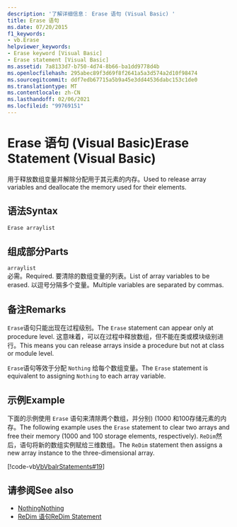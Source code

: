```yaml
---
description: '了解详细信息： Erase 语句 (Visual Basic) '
title: Erase 语句
ms.date: 07/20/2015
f1_keywords:
- vb.Erase
helpviewer_keywords:
- Erase keyword [Visual Basic]
- Erase statement [Visual Basic]
ms.assetid: 7a8133d7-b750-4d74-8b66-ba1dd9778d4b
ms.openlocfilehash: 295abec89f3d69f8f2641a5a3d574a2d10f98474
ms.sourcegitcommit: ddf7edb67715a5b9a45e3dd44536dabc153c1de0
ms.translationtype: MT
ms.contentlocale: zh-CN
ms.lasthandoff: 02/06/2021
ms.locfileid: "99769151"
---
```

# <a name="erase-statement-visual-basic"></a><span data-ttu-id="40c38-103">Erase 语句 (Visual Basic)</span><span class="sxs-lookup"><span data-stu-id="40c38-103">Erase Statement (Visual Basic)</span></span>

<span data-ttu-id="40c38-104">用于释放数组变量并解除分配用于其元素的内存。</span><span class="sxs-lookup"><span data-stu-id="40c38-104">Used to release array variables and deallocate the memory used for their elements.</span></span>  
  
## <a name="syntax"></a><span data-ttu-id="40c38-105">语法</span><span class="sxs-lookup"><span data-stu-id="40c38-105">Syntax</span></span>  
  
```vb  
Erase arraylist  
```  
  
## <a name="parts"></a><span data-ttu-id="40c38-106">组成部分</span><span class="sxs-lookup"><span data-stu-id="40c38-106">Parts</span></span>  

 `arraylist`  
 <span data-ttu-id="40c38-107">必需。</span><span class="sxs-lookup"><span data-stu-id="40c38-107">Required.</span></span> <span data-ttu-id="40c38-108">要清除的数组变量的列表。</span><span class="sxs-lookup"><span data-stu-id="40c38-108">List of array variables to be erased.</span></span> <span data-ttu-id="40c38-109">以逗号分隔多个变量。</span><span class="sxs-lookup"><span data-stu-id="40c38-109">Multiple variables are separated by commas.</span></span>  
  
## <a name="remarks"></a><span data-ttu-id="40c38-110">备注</span><span class="sxs-lookup"><span data-stu-id="40c38-110">Remarks</span></span>  

 <span data-ttu-id="40c38-111">`Erase`语句只能出现在过程级别。</span><span class="sxs-lookup"><span data-stu-id="40c38-111">The `Erase` statement can appear only at procedure level.</span></span> <span data-ttu-id="40c38-112">这意味着，可以在过程中释放数组，但不能在类或模块级别进行。</span><span class="sxs-lookup"><span data-stu-id="40c38-112">This means you can release arrays inside a procedure but not at class or module level.</span></span>  
  
 <span data-ttu-id="40c38-113">`Erase`语句等效于分配 `Nothing` 给每个数组变量。</span><span class="sxs-lookup"><span data-stu-id="40c38-113">The `Erase` statement is equivalent to assigning `Nothing` to each array variable.</span></span>  
  
## <a name="example"></a><span data-ttu-id="40c38-114">示例</span><span class="sxs-lookup"><span data-stu-id="40c38-114">Example</span></span>  

 <span data-ttu-id="40c38-115">下面的示例使用 `Erase` 语句来清除两个数组，并分别)  (1000 和100存储元素的内存。</span><span class="sxs-lookup"><span data-stu-id="40c38-115">The following example uses the `Erase` statement to clear two arrays and free their memory (1000 and 100 storage elements, respectively).</span></span> <span data-ttu-id="40c38-116">`ReDim`然后，语句将新的数组实例赋给三维数组。</span><span class="sxs-lookup"><span data-stu-id="40c38-116">The `ReDim` statement then assigns a new array instance to the three-dimensional array.</span></span>  
  
 [!code-vb[VbVbalrStatements#19](~/samples/snippets/visualbasic/VS_Snippets_VBCSharp/VbVbalrStatements/VB/Class1.vb#19)]  
  
## <a name="see-also"></a><span data-ttu-id="40c38-117">请参阅</span><span class="sxs-lookup"><span data-stu-id="40c38-117">See also</span></span>

- [<span data-ttu-id="40c38-118">Nothing</span><span class="sxs-lookup"><span data-stu-id="40c38-118">Nothing</span></span>](../nothing.md)
- [<span data-ttu-id="40c38-119">ReDim 语句</span><span class="sxs-lookup"><span data-stu-id="40c38-119">ReDim Statement</span></span>](redim-statement.md)

